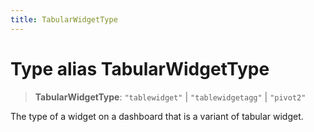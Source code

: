 ```yaml
---
title: TabularWidgetType
---
```


# Type alias TabularWidgetType

> **TabularWidgetType**: `"tablewidget"` \| `"tablewidgetagg"` \| `"pivot2"`

The type of a widget on a dashboard that is a variant of tabular widget.
